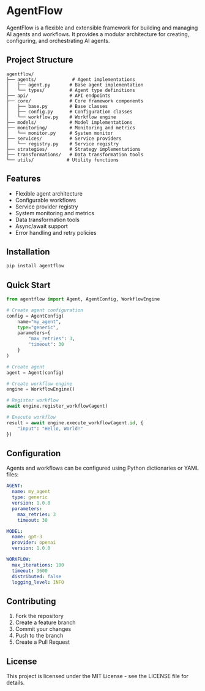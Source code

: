 # AgentFlow

AgentFlow is a flexible and extensible framework for building and managing AI agents and workflows. It provides a modular architecture for creating, configuring, and orchestrating AI agents.

## Project Structure

```
agentflow/
├── agents/             # Agent implementations
│   ├── agent.py       # Base agent implementation
│   └── types/         # Agent type definitions
├── api/               # API endpoints
├── core/              # Core framework components
│   ├── base.py        # Base classes
│   ├── config.py      # Configuration classes
│   └── workflow.py    # Workflow engine
├── models/            # Model implementations
├── monitoring/        # Monitoring and metrics
│   └── monitor.py     # System monitor
├── services/          # Service providers
│   └── registry.py    # Service registry
├── strategies/        # Strategy implementations
├── transformations/   # Data transformation tools
└── utils/            # Utility functions
```

## Features

- Flexible agent architecture
- Configurable workflows
- Service provider registry
- System monitoring and metrics
- Data transformation tools
- Async/await support
- Error handling and retry policies

## Installation

```bash
pip install agentflow
```

## Quick Start

```python
from agentflow import Agent, AgentConfig, WorkflowEngine

# Create agent configuration
config = AgentConfig(
    name="my_agent",
    type="generic",
    parameters={
        "max_retries": 3,
        "timeout": 30
    }
)

# Create agent
agent = Agent(config)

# Create workflow engine
engine = WorkflowEngine()

# Register workflow
await engine.register_workflow(agent)

# Execute workflow
result = await engine.execute_workflow(agent.id, {
    "input": "Hello, World!"
})
```

## Configuration

Agents and workflows can be configured using Python dictionaries or YAML files:

```yaml
AGENT:
  name: my_agent
  type: generic
  version: 1.0.0
  parameters:
    max_retries: 3
    timeout: 30

MODEL:
  name: gpt-3
  provider: openai
  version: 1.0.0

WORKFLOW:
  max_iterations: 100
  timeout: 3600
  distributed: false
  logging_level: INFO
```

## Contributing

1. Fork the repository
2. Create a feature branch
3. Commit your changes
4. Push to the branch
5. Create a Pull Request

## License

This project is licensed under the MIT License - see the LICENSE file for details.
